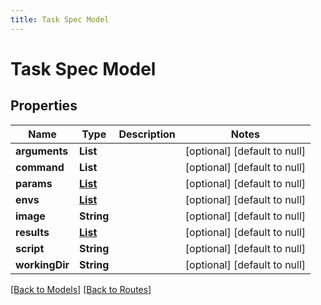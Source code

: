 ```yaml
---
title: Task Spec Model
---
```


# Task Spec Model
## Properties

| Name | Type | Description | Notes |
|------------ | ------------- | ------------- | -------------|
| **arguments** | **List** |  | [optional] [default to null] |
| **command** | **List** |  | [optional] [default to null] |
| **params** | [**List**](AbstractParam) |  | [optional] [default to null] |
| **envs** | [**List**](TaskEnvVar) |  | [optional] [default to null] |
| **image** | **String** |  | [optional] [default to null] |
| **results** | [**List**](ResultSpec) |  | [optional] [default to null] |
| **script** | **String** |  | [optional] [default to null] |
| **workingDir** | **String** |  | [optional] [default to null] |

[[Back to Models]](../overview#models) [[Back to Routes]](../overview#routes)

